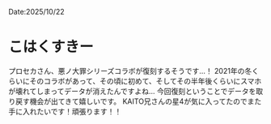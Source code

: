Date:2025/10/22
# こはくすきー

プロセカさん、悪ノ大罪シリーズコラボが復刻するそうです…！
2021年の冬くらいにそのコラボがあって、その頃に初めて、そしてその半年後くらいにスマホが壊れてしまってデータが消えたんですよね…
今回復刻ということでデータを取り戻す機会が出てきて嬉しいです。
KAITO兄さんの星4が気に入ってたのでまた手に入れたいです！頑張ります！！
